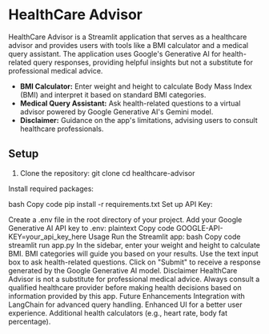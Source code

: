 # HealthCare Advisor
HealthCare Advisor is a Streamlit application that serves as a healthcare advisor and provides users with tools like a BMI calculator and a medical query assistant. The application uses Google's Generative AI for health-related query responses, providing helpful insights but not a substitute for professional medical advice.

* **BMI Calculator:** Enter weight and height to calculate Body Mass Index (BMI) and interpret it based on standard BMI categories.
* **Medical Query Assistant:** Ask health-related questions to a virtual advisor powered by Google Generative AI's Gemini model.
* **Disclaimer:** Guidance on the app's limitations, advising users to consult healthcare professionals.
## Setup
1. Clone the repository:
git clone <repository-url>
cd healthcare-advisor

Install required packages:

bash
Copy code
pip install -r requirements.txt
Set up API Key:

Create a .env file in the root directory of your project.
Add your Google Generative AI API key to .env:
plaintext
Copy code
GOOGLE-API-KEY=your_api_key_here
Usage
Run the Streamlit app:
bash
Copy code
streamlit run app.py
In the sidebar, enter your weight and height to calculate BMI. BMI categories will guide you based on your results.
Use the text input box to ask health-related questions. Click on "Submit" to receive a response generated by the Google Generative AI model.
Disclaimer
HealthCare Advisor is not a substitute for professional medical advice.
Always consult a qualified healthcare provider before making health decisions based on information provided by this app.
Future Enhancements
Integration with LangChain for advanced query handling.
Enhanced UI for a better user experience.
Additional health calculators (e.g., heart rate, body fat percentage).
